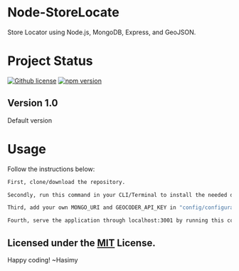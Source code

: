 # Node-StoreLocate

Store Locator using Node.js, MongoDB, Express, and GeoJSON.

# Project Status

[![Github license](https://img.shields.io/badge/License-MIT-yellow.svg)](https://raw.githubusercontent.com/hasimy-as/Node-StoreLocate/master/LICENSE)
[![npm version](https://img.shields.io/npm/v/npm.svg)](https://www.npmjs.com/)

## Version 1.0

Default version

# Usage

Follow the instructions below:

```sh
First, clone/download the repository.

Secondly, run this command in your CLI/Terminal to install the needed dependencies (npm install --save).

Third, add your own MONGO_URI and GEOCODER_API_KEY in "config/configuration.env"

Fourth, serve the application through localhost:3001 by running this command (npm start)

```

## Licensed under the [MIT](https://raw.githubusercontent.com/hasimy-as/Node-StoreLocate/master/LICENSE) License.

Happy coding!
~Hasimy
